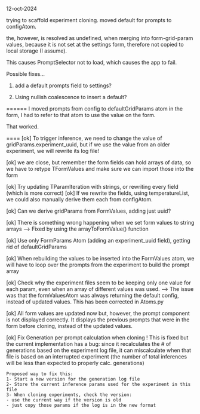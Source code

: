 12-oct-2024

trying to scaffold experiment cloning.
moved default for prompts to configAtom.

the, however, is resolved as undefined, when merging into form-grid-param values, because it is not set at the settings form, therefore not copied to local storage (I assume).

This causes PromptSelector not to load, which causes the app to fail.

Possible fixes...

1. add a default prompts field to settings?

2. Using nullish coalescence to insert a default?

======
I moved prompts from config to defaultGridParams atom
in the form, I had to refer to that atom to use the value on the form.

That worked.

====
[ok] To trigger inference, we need to change the value of gridParams.experiment_uuid, but if we use the value from an older experiment, we will rewrite its log file!

[ok] we are close, but remember the form fields can hold arrays of data, so we have to retype TFormValues and make sure we can import those into the form

[ok] Try updating TParamIteration with strings, or rewriting every field (which is more correct)
[ok] If we rewrite the fields, using temperatureList, we could also manually derive them each from configAtom.

[ok] Can we derive gridParams from FormValues, adding just uuid?

[ok] There is something wrong happening when we set form values to string arrays --> Fixed by using the arrayToFormValue() function

[ok] Use only FormParams Atom (adding an experiment_uuid field), getting rid of defaultGridParams

[ok] When rebuilding the values to be inserted into the FormValues atom, we will have to loop over the prompts from the experiment to build the prompt array

[ok] Check why the experiment files seem to be keeping only one value for each param, even when an array of different values was used. --> The issue was that the formValuesAtom was always returning the default config, instead of updated values. This has been corrected in Atoms.py

[ok] All form values are updated now but, however, the prompt component is not displayed correctly.
It displays the previous prompts that were in the form before cloning, instead of the updated values.

[ok] Fix Generation per prompt calculation when cloning
! This is fixed but the current implementation has a bug: since it recalculates the # of generations based on the experiment log file, it can miscalculate
when that file is based on an interrupted experiment
(the number of total inferences will be less than expected to properly calc. generations)

    Proposed way to fix this:
    1- Start a new version for the generation log file
    2- Store the current inference params used for the experiment in this file
    3- When cloning experiments, check the version:
    - use the current way if the version is old
    - just copy those params if the log is in the new format
